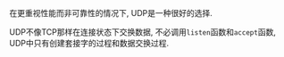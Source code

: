 在更重视性能而非可靠性的情况下, UDP是一种很好的选择.

UDP不像TCP那样在连接状态下交换数据,  不必调用`listen`函数和`accept`函数, UDP中只有创建套接字的过程和数据交换过程.